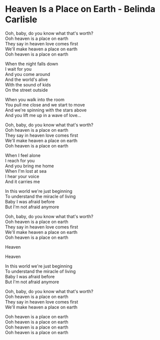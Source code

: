 # Heaven Is a Place on Earth - Belinda Carlisle

Ooh, baby, do you know what that's worth?\
Ooh heaven is a place on earth\
They say in heaven love comes first\
We'll make heaven a place on earth\
Ooh heaven is a place on earth

When the night falls down\
I wait for you\
And you come around\
And the world's alive\
With the sound of kids\
On the street outside

When you walk into the room\
You pull me close and we start to move\
And we're spinning with the stars above\
And you lift me up in a wave of love...

Ooh, baby, do you know what that's worth?\
Ooh heaven is a place on earth\
They say in heaven love comes first\
We'll make heaven a place on earth\
Ooh heaven is a place on earth

When I feel alone\
I reach for you\
And you bring me home\
When I'm lost at sea\
I hear your voice\
And it carries me

In this world we're just beginning\
To understand the miracle of living\
Baby I was afraid before\
But I'm not afraid anymore

Ooh, baby, do you know what that's worth?\
Ooh heaven is a place on earth\
They say in heaven love comes first\
We'll make heaven a place on earth\
Ooh heaven is a place on earth

Heaven

Heaven

In this world we're just beginning\
To understand the miracle of living\
Baby I was afraid before\
But I'm not afraid anymore

Ooh, baby, do you know what that's worth?\
Ooh heaven is a place on earth\
They say in heaven love comes first\
We'll make heaven a place on earth

Ooh heaven is a place on earth\
Ooh heaven is a place on earth\
Ooh heaven is a place on earth\
Ooh heaven is a place on earth